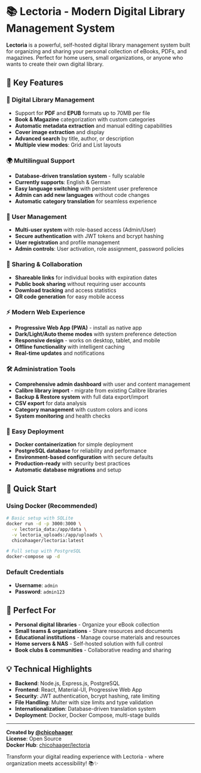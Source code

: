 # 📚 Lectoria - Modern Digital Library Management System

**Lectoria** is a powerful, self-hosted digital library management system built for organizing and sharing your personal collection of eBooks, PDFs, and magazines. Perfect for home users, small organizations, or anyone who wants to create their own digital library.

## 🌟 Key Features

### 📖 **Digital Library Management**
- Support for **PDF** and **EPUB** formats up to 70MB per file
- **Book & Magazine** categorization with custom categories
- **Automatic metadata extraction** and manual editing capabilities
- **Cover image extraction** and display
- **Advanced search** by title, author, or description
- **Multiple view modes**: Grid and List layouts

### 🌍 **Multilingual Support**
- **Database-driven translation system** - fully scalable
- **Currently supports**: English & German 
- **Easy language switching** with persistent user preference
- **Admin can add new languages** without code changes
- **Automatic category translation** for seamless experience

### 👥 **User Management**
- **Multi-user system** with role-based access (Admin/User)
- **Secure authentication** with JWT tokens and bcrypt hashing
- **User registration** and profile management
- **Admin controls**: User activation, role assignment, password policies

### 🔗 **Sharing & Collaboration**
- **Shareable links** for individual books with expiration dates
- **Public book sharing** without requiring user accounts
- **Download tracking** and access statistics
- **QR code generation** for easy mobile access

### ⚡ **Modern Web Experience**
- **Progressive Web App (PWA)** - install as native app
- **Dark/Light/Auto theme modes** with system preference detection
- **Responsive design** - works on desktop, tablet, and mobile
- **Offline functionality** with intelligent caching
- **Real-time updates** and notifications

### 🛠️ **Administration Tools**
- **Comprehensive admin dashboard** with user and content management
- **Calibre library import** - migrate from existing Calibre libraries
- **Backup & Restore system** with full data export/import
- **CSV export** for data analysis
- **Category management** with custom colors and icons
- **System monitoring** and health checks

### 🐳 **Easy Deployment**
- **Docker containerization** for simple deployment
- **PostgreSQL database** for reliability and performance
- **Environment-based configuration** with secure defaults
- **Production-ready** with security best practices
- **Automatic database migrations** and setup

## 🚀 Quick Start

### Using Docker (Recommended)
```bash
# Basic setup with SQLite
docker run -d -p 3000:3000 \
  -v lectoria_data:/app/data \
  -v lectoria_uploads:/app/uploads \
  chicohaager/lectoria:latest

# Full setup with PostgreSQL
docker-compose up -d
```

### Default Credentials
- **Username**: `admin`
- **Password**: `admin123`

## 🎯 Perfect For

- **Personal digital libraries** - Organize your eBook collection
- **Small teams & organizations** - Share resources and documents
- **Educational institutions** - Manage course materials and resources
- **Home servers & NAS** - Self-hosted solution with full control
- **Book clubs & communities** - Collaborative reading and sharing

## 💡 Technical Highlights

- **Backend**: Node.js, Express.js, PostgreSQL
- **Frontend**: React, Material-UI, Progressive Web App
- **Security**: JWT authentication, bcrypt hashing, rate limiting
- **File Handling**: Multer with size limits and type validation
- **Internationalization**: Database-driven translation system
- **Deployment**: Docker, Docker Compose, multi-stage builds

---

**Created by [@chicohaager](https://github.com/chicohaager/lectoria)**  
**License**: Open Source  
**Docker Hub**: [chicohaager/lectoria](https://hub.docker.com/r/chicohaager/lectoria)

Transform your digital reading experience with Lectoria - where organization meets accessibility! 📚✨